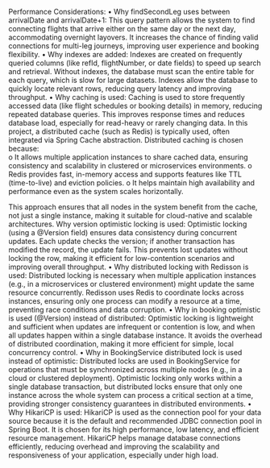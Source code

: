 Performance Considerations:
•	Why findSecondLeg uses between arrivalDate and arrivalDate+1: 
This query pattern allows the system to find connecting flights that arrive either on the same day or the next day, accommodating overnight layovers. It increases the chance of finding valid connections for multi-leg journeys, improving user experience and booking flexibility.
•	Why indexes are added: 
Indexes are created on frequently queried columns (like refId, flightNumber, or date fields) to speed up search and retrieval. Without indexes, the database must scan the entire table for each query, which is slow for large datasets. Indexes allow the database to quickly locate relevant rows, reducing query latency and improving throughput.
•	Why caching is used: 
Caching is used to store frequently accessed data (like flight schedules or booking details) in memory, reducing repeated database queries. This improves response times and reduces database load, especially for read-heavy or rarely changing data.  In this project, a distributed cache (such as Redis) is typically used, often integrated via Spring Cache abstraction. Distributed caching is chosen because:  
o	It allows multiple application instances to share cached data, ensuring consistency and scalability in clustered or microservices environments.
o	Redis provides fast, in-memory access and supports features like TTL (time-to-live) and eviction policies.
o	It helps maintain high availability and performance even as the system scales horizontally.

This approach ensures that all nodes in the system benefit from the cache, not just a single instance, making it suitable for cloud-native and scalable architectures. Why version optimistic locking is used: Optimistic locking (using a @Version field) ensures data consistency during concurrent updates. Each update checks the version; if another transaction has modified the record, the update fails. This prevents lost updates without locking the row, making it efficient for low-contention scenarios and improving overall throughput.
•	Why distributed locking with Redisson is used: 
Distributed locking is necessary when multiple application instances (e.g., in a microservices or clustered environment) might update the same resource concurrently. Redisson uses Redis to coordinate locks across instances, ensuring only one process can modify a resource at a time, preventing race conditions and data corruption.
•	Why in booking optimistic is used (@Version) instead of distributed: 
Optimistic locking is lightweight and sufficient when updates are infrequent or contention is low, and when all updates happen within a single database instance. It avoids the overhead of distributed coordination, making it more efficient for simple, local concurrency control.
•	Why in BookingService distributed lock is used instead of optimistic: 
Distributed locks are used in BookingService for operations that must be synchronized across multiple nodes (e.g., in a cloud or clustered deployment). Optimistic locking only works within a single database transaction, but distributed locks ensure that only one instance across the whole system can process a critical section at a time, providing stronger consistency guarantees in distributed environments.
•	Why HikariCP is used:
HikariCP is used as the connection pool for your data source because it is the default and recommended JDBC connection pool in Spring Boot. It is chosen for its high performance, low latency, and efficient resource management. HikariCP helps manage database connections efficiently, reducing overhead and improving the scalability and responsiveness of your application, especially under high load.
